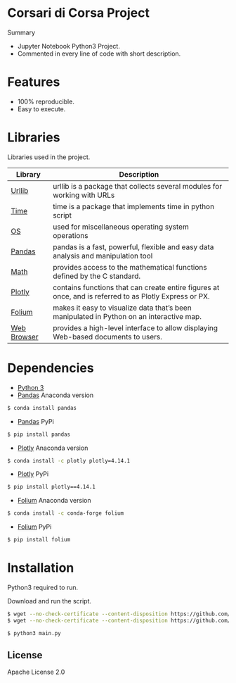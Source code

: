 # Corsari di Corsa Project

Summary

  - Jupyter Notebook Python3 Project.
  - Commented in every line of code with short description.

# Features
  - 100% reproducible.
  - Easy to execute.
 

# Libraries

Libraries used in the project.

| Library | Description |
| ------ | ------ |
| [Urllib] | urllib is a package that collects several modules for working with URLs |
| [Time] | time is a package that implements time in python script |
| [OS] | used for miscellaneous operating system operations |
| [Pandas] | pandas is a fast, powerful, flexible and easy data analysis and manipulation tool |
| [Math] | provides access to the mathematical functions defined by the C standard. |
| [Plotly] | contains functions that can create entire figures at once, and is referred to as Plotly Express or PX. |
| [Folium] | makes it easy to visualize data that’s been manipulated in Python on an interactive map. |
| [Web Browser] | provides a high-level interface to allow displaying Web-based documents to users. |


# Dependencies
- [Python 3][Python 3]
- [Pandas][Pandas] Anaconda version
```sh
$ conda install pandas
```
- [Pandas][Pandas] PyPi
```sh
$ pip install pandas
```
- [Plotly][Plotly] Anaconda version
```sh
$ conda install -c plotly plotly=4.14.1
```
- [Plotly][Plotly] PyPi
```sh
$ pip install plotly==4.14.1
```
- [Folium][Folium]  Anaconda version
```sh
$ conda install -c conda-forge folium
```
- [Folium][Folium] PyPi
```sh
$ pip install folium
```

# Installation

Python3 required to run.

Download and run the script.

```sh
$ wget --no-check-certificate --content-disposition https://github.com/MatteoFasulo/FINF/blob/main/MatteoFasulo/main.py
$ wget --no-check-certificate --content-disposition https://github.com/MatteoFasulo/FINF/blob/main/MatteoFasulo/backend.py

$ python3 main.py
```



License
----

Apache License 2.0

   [Python 3]: <https://www.python.org/downloads/>
   [urllib]: <https://docs.python.org/3/library/urllib.html>
   [Time]: <https://docs.python.org/3/library/time.html> 
   [OS]: <https://docs.python.org/3/library/os.html>
   [Pandas]: <https://pandas.pydata.org/>
   [Math]: <https://docs.python.org/3/library/math.html>
   [Plotly]: <https://plotly.com/python/plotly-express/>
   [Folium]: <https://python-visualization.github.io/folium/>
   [Web Browser]: <https://docs.python.org/3/library/webbrowser.html>
